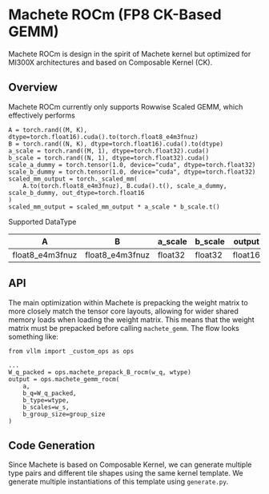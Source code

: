 # Machete ROCm (FP8 CK-Based GEMM)

Machete ROCm is design in the spirit of Machete kernel but optimized for MI300X architectures and based on Composable Kernel (CK).

## Overview

Machete ROCm currently only supports Rowwise Scaled GEMM, which effectively performs

```
A = torch.rand((M, K), dtype=torch.float16).cuda().to(torch.float8_e4m3fnuz)
B = torch.rand((N, K), dtype=torch.float16).cuda().to(dtype)
a_scale = torch.rand((M, 1), dtype=torch.float32).cuda()
b_scale = torch.rand((N, 1), dtype=torch.float32).cuda()
scale_a_dummy = torch.tensor(1.0, device="cuda", dtype=torch.float32)
scale_b_dummy = torch.tensor(1.0, device="cuda", dtype=torch.float32)
scaled_mm_output = torch._scaled_mm(
    A.to(torch.float8_e4m3fnuz), B.cuda().t(), scale_a_dummy, scale_b_dummy, out_dtype=torch.float16
)
scaled_mm_output = scaled_mm_output * a_scale * b_scale.t()
```

Supported DataType

| A                 | B                 | a_scale   | b_scale | output  |
|---                |---                | --------  | ------- | ------  |
| float8_e4m3fnuz   | float8_e4m3fnuz   | float32   | float32 | float16 |

## API

The main optimization within Machete is prepacking the weight matrix to more closely match the tensor core layouts, allowing for wider shared memory loads when loading the weight matrix. This means that the weight matrix must be prepacked before calling `machete_gemm`. The flow looks something like:

```
from vllm import _custom_ops as ops

...
W_q_packed = ops.machete_prepack_B_rocm(w_q, wtype)
output = ops.machete_gemm_rocm(
    a,
    b_q=W_q_packed,
    b_type=wtype,
    b_scales=w_s,
    b_group_size=group_size
)
```

## Code Generation

Since Machete is based on Composable Kernel, we can generate multiple type pairs and different tile shapes using the same kernel template. We generate multiple instantiations of this template using `generate.py`. 

